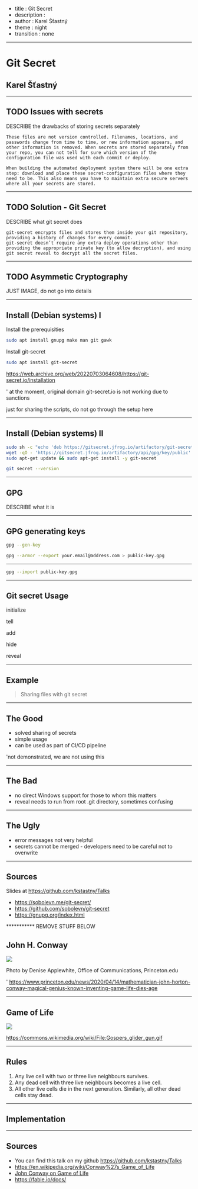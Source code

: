 ﻿- title : Git Secret
- description : 
- author : Karel Šťastný
- theme : night 
- transition : none

***

# Git Secret

## Karel Šťastný

***

## TODO Issues with secrets

DESCRIBE the drawbacks of storing secrets separately



    These files are not version controlled. Filenames, locations, and passwords change from time to time, or new information appears, and other information is removed. When secrets are stored separately from your repo, you can not tell for sure which version of the configuration file was used with each commit or deploy.

    When building the automated deployment system there will be one extra step: download and place these secret-configuration files where they need to be. This also means you have to maintain extra secure servers where all your secrets are stored.


***  

## TODO Solution - Git Secret

DESCRIBE what git secret does


    git-secret encrypts files and stores them inside your git repository, providing a history of changes for every commit.
    git-secret doesn’t require any extra deploy operations other than providing the appropriate private key (to allow decryption), and using git secret reveal to decrypt all the secret files.


***

## TODO Asymmetic Cryptography

JUST IMAGE, do not go into details

***
## Install (Debian systems) I

Install the prerequisities

```bash
sudo apt install gnupg make man git gawk
```

Install git-secret

```bash
sudo apt install git-secret
```

https://web.archive.org/web/20220703064608/https://git-secret.io/installation

' at the moment, original domain git-secret.io is not working due to sanctions

just for sharing the scripts, do not go through the setup here

***

## Install (Debian systems) II

```bash
sudo sh -c "echo 'deb https://gitsecret.jfrog.io/artifactory/git-secret-deb git-secret main' >> /etc/apt/sources.list"
wget -qO - 'https://gitsecret.jfrog.io/artifactory/api/gpg/key/public' | sudo apt-key add -
sudo apt-get update && sudo apt-get install -y git-secret

git secret --version
```

***

## GPG

DESCRIBE what it is

***

## GPG generating keys

```bash
gpg --gen-key
```

```bash
gpg --armor --export your.email@address.com > public-key.gpg
```

***

```bash
gpg --import public-key.gpg
```


***

## Git secret Usage

initialize

tell

add 

hide

reveal

***

## Example

> Sharing files with git secret


***

## The Good

- solved sharing of secrets
- simple usage
- can be used as part of CI/CD pipeline

'not demonstrated, we are not using this

***

## The Bad

- no direct Windows support for those to whom this matters
- reveal needs to run from root .git directory, sometimes confusing


***

## The Ugly

- error messages not very helpful
- secrets cannot be merged - developers need to be careful not to overwrite

***

## Sources

Slides at https://github.com/kstastny/Talks

* https://sobolevn.me/git-secret/
* https://github.com/sobolevn/git-secret
* https://gnupg.org/index.html





*********** REMOVE STUFF BELOW
## John H. Conway

![](images/20090310_ConwayKochen_DJA_066-copy.jpg)

<p class="reference">Photo by
Denise Applewhite, Office of Communications, Princeton.edu</p>  

' https://www.princeton.edu/news/2020/04/14/mathematician-john-horton-conway-magical-genius-known-inventing-game-life-dies-age

***

## Game of Life

![](images/Gospers_glider_gun.gif)

<p class="reference"><a href="https://commons.wikimedia.org/wiki/File:Gospers_glider_gun.gif">https://commons.wikimedia.org/wiki/File:Gospers_glider_gun.gif</a></p>  

***

## Rules

 1. Any live cell with two or three live neighbours survives.
 1. Any dead cell with three live neighbours becomes a live cell.
 1. All other live cells die in the next generation. Similarly, all other dead cells stay dead.

***

## Implementation

***  

## Sources

* You can find this talk on my github https://github.com/kstastny/Talks
* https://en.wikipedia.org/wiki/Conway%27s_Game_of_Life
* [John Conway on Game of Life](https://www.youtube.com/watch?v=R9Plq-D1gEk)
* https://fable.io/docs/
